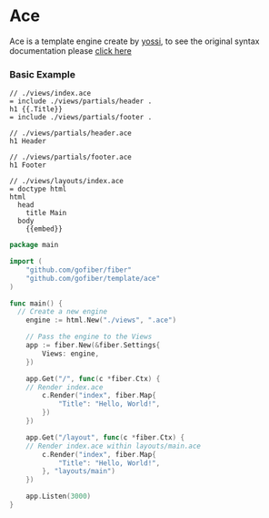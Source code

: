 # Ace

Ace is a template engine create by [yossi](https://github.com/yosssi/ace), to see the original syntax documentation please [click here](https://github.com/yosssi/ace/blob/master/documentation/syntax.md)

### Basic Example

```pug
// ./views/index.ace
= include ./views/partials/header .
h1 {{.Title}}
= include ./views/partials/footer .
```
```pug
// ./views/partials/header.ace
h1 Header
```
```pug
// ./views/partials/footer.ace
h1 Footer
```
```pug
// ./views/layouts/index.ace
= doctype html
html
  head
    title Main
  body
    {{embed}}
```

```go
package main

import (
	"github.com/gofiber/fiber"
	"github.com/gofiber/template/ace"
)

func main() {
  // Create a new engine
	engine := html.New("./views", ".ace")

	// Pass the engine to the Views
	app := fiber.New(&fiber.Settings{
		Views: engine,
	})

	app.Get("/", func(c *fiber.Ctx) {
    // Render index.ace
		c.Render("index", fiber.Map{
			"Title": "Hello, World!",
		})
	})

	app.Get("/layout", func(c *fiber.Ctx) {
    // Render index.ace within layouts/main.ace
		c.Render("index", fiber.Map{
			"Title": "Hello, World!",
		}, "layouts/main")
	})

	app.Listen(3000)
}

```